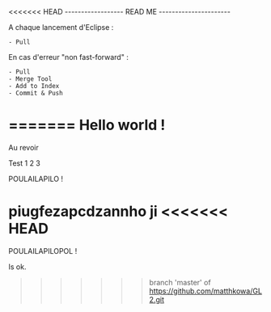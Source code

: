 <<<<<<< HEAD
------------------ READ ME ----------------------

A chaque lancement d'Eclipse :

	- Pull
	
	
En cas d'erreur "non fast-forward" :
	
	- Pull
	- Merge Tool
	- Add to Index
	- Commit & Push
	
=======
Hello world !
===========

Au revoir

Test 1 2 3

POULAILAPILO !

piugfezapcdzannho	ji
<<<<<<< HEAD
=======
POULAILAPILOPOL !

Is ok.
>>>>>>> branch 'master' of https://github.com/matthkowa/GL2.git
